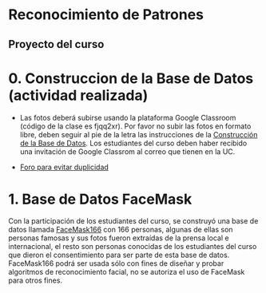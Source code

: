 # Reconocimiento de Patrones

## Proyecto del curso

# 0. Construccion de la Base de Datos (actividad realizada)
* Las fotos deberá subirse usando la plataforma Google Classroom (código de la clase es fjqq2xr). Por favor no subir las fotos en formato libre, deben seguir al pie de la letra las instrucciones de la [Construcción de la Base de Datos](https://github.com/domingomery/patrones/blob/master/proyecto/Construccion_Base_de_Datos.pptx). Los estudiantes del curso deben haber recibido una invitación de Google Classrom al correo que tienen en la UC. 

* [Foro para evitar duplicidad](https://github.com/domingomery/patrones/issues/16)

# 1. Base de Datos FaceMask
Con la participación de los estudiantes del curso, se construyó una base de datos llamada [FaceMask166](https://github.com/domingomery/patrones/blob/master/proyecto/FaceMask166.zip) con 166 personas, algunas de ellas son personas famosas y sus fotos fueron extraídas de la prensa local e internacional, el resto son personas conocidas de los estudiantes del curso que dieron el consentimiento para ser parte de esta base de datos. FaceMask166 podrá ser usada sólo con fines de diseñar y probar algoritmos de reconocimiento facial, no se autoriza el uso de FaceMask para otros fines.

